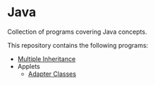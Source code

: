 # Java
Collection of programs covering Java concepts.

This repository contains the following programs:
- [Multiple Inheritance](src/MultipleInheritance.java)
- Applets
	- [Adapter Classes](src/AdapterDemo.java)